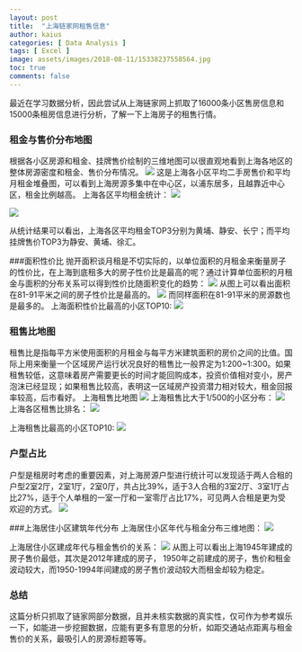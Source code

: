 ```yaml
---
layout: post
title:  "上海链家网租售信息"
author: kaius
categories: [ Data Analysis ]
tags: [ Excel ]
image: assets/images/2018-08-11/15338237558564.jpg
toc: true
comments: false
---
```


最近在学习数据分析，因此尝试从上海链家网上抓取了16000条小区售房信息和15000条租房信息进行分析，了解一下上海房子的租售行情。

### 租金与售价分布地图
根据各小区房源和租金、挂牌售价绘制的三维地图可以很直观地看到上海各地区的整体房源密度和租金、售价分布情况。
![]({{site.baseurl}}/assets/images/2018-08-11/15338237558564.jpg)
这是上海各小区平均二手房售价和平均月租金堆叠图，可以看到上海房源多集中在中心区，以浦东居多，且越靠近中心区，租金比例越高。
上海各区平均租金统计：
![]({{site.baseurl}}/assets/images/2018-08-11/15338277938247.jpg)

![]({{site.baseurl}}/assets/images/2018-08-11/15338277258258.jpg)

从统计结果可以看出，上海各区平均租金TOP3分别为黄埔、静安、长宁；而平均挂牌售价TOP3为静安、黄埔、徐汇。

###面积性价比
抛开面积谈月租是不切实际的，以单位面积的月租金来衡量房子的性价比，在上海到底租多大的房子性价比是最高的呢？通过计算单位面积的月租金与面积的分布关系可以得到性价比随面积变化的趋势：
![]({{site.baseurl}}/assets/images/2018-08-11/15338292258335.jpg)
从图上可以看出面积在81-91平米之间的房子性价比是最高的。
![]({{site.baseurl}}/assets/images/2018-08-11/15338293192425.jpg)
而同样面积在81-91平米的房源数也是最多的。
上海面积性价比最高的小区TOP10:
![]({{site.baseurl}}/assets/images/2018-08-11/15338556293157.jpg)

### 租售比地图
租售比是指每平方米使用面积的月租金与每平方米建筑面积的房价之间的比值。国际上用来衡量一个区域房产运行状况良好的租售比一般界定为1:200~1:300。如果租售较低，这意味着房产需要更长的时间才能回购成本，投资价值相对变小，房产泡沫已经显现；如果租售比较高，表明这一区域房产投资潜力相对较大，租金回报率较高，后市看好。
上海租售比地图
![]({{site.baseurl}}/assets/images/2018-08-11/15338261290099.jpg)
上海租售比大于1/500的小区分布：
![]({{site.baseurl}}/assets/images/2018-08-11/15338267296941.jpg)
上海各区租售比排名：
![]({{site.baseurl}}/assets/images/2018-08-11/15338276583241.jpg)

上海租售比最高的小区TOP10:
![]({{site.baseurl}}/assets/images/2018-08-11/15338275917329.jpg)

### 户型占比
户型是租房时考虑的重要因素，对上海房源户型进行统计可以发现适于两人合租的户型2室2厅，2室1厅，2室0厅，共占比39%，适于3人合租的3室2厅、3室1厅占比27%，适于个人单租的一室一厅和一室零厅占比17%，可见两人合租是更为受欢迎的方式。
![]({{site.baseurl}}/assets/images/2018-08-11/15338319294463.jpg)

###上海居住小区建筑年代分布
上海居住小区年代与租金分布三维地图：
![](m{{site.baseurl}}/assets/images/2018-08-11/15338596730366.jpg)


上海居住小区建成年代与租金售价的关系：
![]({{site.baseurl}}/assets/images/2018-08-11/15338331183872.jpg)
从图上可以看出上海1945年建成的房子售价最低，其次是2012年建成的房子， 1950年之前建成的房子，售价和租金波动较大，而1950-1994年间建成的房子售价波动较大而租金却较为稳定。

### 总结
这篇分析只抓取了链家网部分数据，且并未核实数据的真实性，仅可作为参考娱乐一下，如能进一步挖掘数据，应能有更多有意思的分析，如距交通站点距离与租金售价的关系，最吸引人的房源标题等等。
